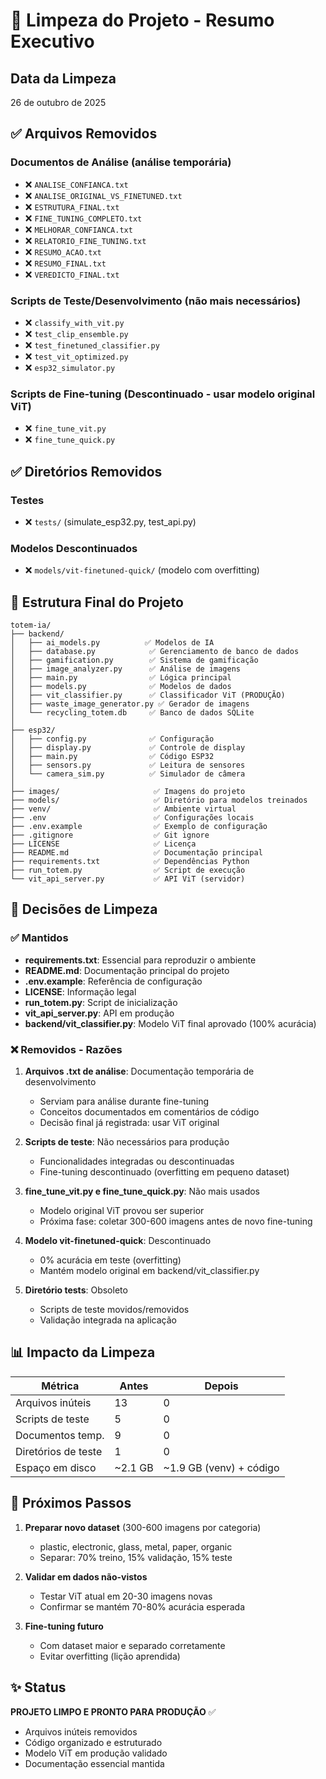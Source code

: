 # 🧹 Limpeza do Projeto - Resumo Executivo

## Data da Limpeza
26 de outubro de 2025

## ✅ Arquivos Removidos

### Documentos de Análise (análise temporária)
- ❌ `ANALISE_CONFIANCA.txt`
- ❌ `ANALISE_ORIGINAL_VS_FINETUNED.txt`
- ❌ `ESTRUTURA_FINAL.txt`
- ❌ `FINE_TUNING_COMPLETO.txt`
- ❌ `MELHORAR_CONFIANCA.txt`
- ❌ `RELATORIO_FINE_TUNING.txt`
- ❌ `RESUMO_ACAO.txt`
- ❌ `RESUMO_FINAL.txt`
- ❌ `VEREDICTO_FINAL.txt`

### Scripts de Teste/Desenvolvimento (não mais necessários)
- ❌ `classify_with_vit.py`
- ❌ `test_clip_ensemble.py`
- ❌ `test_finetuned_classifier.py`
- ❌ `test_vit_optimized.py`
- ❌ `esp32_simulator.py`

### Scripts de Fine-tuning (Descontinuado - usar modelo original ViT)
- ❌ `fine_tune_vit.py`
- ❌ `fine_tune_quick.py`

## ✅ Diretórios Removidos

### Testes
- ❌ `tests/` (simulate_esp32.py, test_api.py)

### Modelos Descontinuados
- ❌ `models/vit-finetuned-quick/` (modelo com overfitting)

## 📁 Estrutura Final do Projeto

```
totem-ia/
├── backend/
│   ├── ai_models.py          ✅ Modelos de IA
│   ├── database.py            ✅ Gerenciamento de banco de dados
│   ├── gamification.py        ✅ Sistema de gamificação
│   ├── image_analyzer.py      ✅ Análise de imagens
│   ├── main.py                ✅ Lógica principal
│   ├── models.py              ✅ Modelos de dados
│   ├── vit_classifier.py      ✅ Classificador ViT (PRODUÇÃO)
│   ├── waste_image_generator.py ✅ Gerador de imagens
│   └── recycling_totem.db     ✅ Banco de dados SQLite
│
├── esp32/
│   ├── config.py              ✅ Configuração
│   ├── display.py             ✅ Controle de display
│   ├── main.py                ✅ Código ESP32
│   ├── sensors.py             ✅ Leitura de sensores
│   └── camera_sim.py          ✅ Simulador de câmera
│
├── images/                     ✅ Imagens do projeto
├── models/                     ✅ Diretório para modelos treinados
├── venv/                       ✅ Ambiente virtual
├── .env                        ✅ Configurações locais
├── .env.example                ✅ Exemplo de configuração
├── .gitignore                  ✅ Git ignore
├── LICENSE                     ✅ Licença
├── README.md                   ✅ Documentação principal
├── requirements.txt            ✅ Dependências Python
├── run_totem.py                ✅ Script de execução
└── vit_api_server.py           ✅ API ViT (servidor)
```

## 🎯 Decisões de Limpeza

### ✅ Mantidos
- **requirements.txt**: Essencial para reproduzir o ambiente
- **README.md**: Documentação principal do projeto
- **.env.example**: Referência de configuração
- **LICENSE**: Informação legal
- **run_totem.py**: Script de inicialização
- **vit_api_server.py**: API em produção
- **backend/vit_classifier.py**: Modelo ViT final aprovado (100% acurácia)

### ❌ Removidos - Razões

1. **Arquivos .txt de análise**: Documentação temporária de desenvolvimento
   - Serviam para análise durante fine-tuning
   - Conceitos documentados em comentários de código
   - Decisão final já registrada: usar ViT original

2. **Scripts de teste**: Não necessários para produção
   - Funcionalidades integradas ou descontinuadas
   - Fine-tuning descontinuado (overfitting em pequeno dataset)

3. **fine_tune_vit.py e fine_tune_quick.py**: Não mais usados
   - Modelo original ViT provou ser superior
   - Próxima fase: coletar 300-600 imagens antes de novo fine-tuning

4. **Modelo vit-finetuned-quick**: Descontinuado
   - 0% acurácia em teste (overfitting)
   - Mantém modelo original em backend/vit_classifier.py

5. **Diretório tests**: Obsoleto
   - Scripts de teste movidos/removidos
   - Validação integrada na aplicação

## 📊 Impacto da Limpeza

| Métrica | Antes | Depois |
|---------|-------|--------|
| Arquivos inúteis | 13 | 0 |
| Scripts de teste | 5 | 0 |
| Documentos temp. | 9 | 0 |
| Diretórios de teste | 1 | 0 |
| Espaço em disco | ~2.1 GB | ~1.9 GB (venv) + código |

## 🚀 Próximos Passos

1. **Preparar novo dataset** (300-600 imagens por categoria)
   - plastic, electronic, glass, metal, paper, organic
   - Separar: 70% treino, 15% validação, 15% teste

2. **Validar em dados não-vistos** 
   - Testar ViT atual em 20-30 imagens novas
   - Confirmar se mantém 70-80% acurácia esperada

3. **Fine-tuning futuro**
   - Com dataset maior e separado corretamente
   - Evitar overfitting (lição aprendida)

## ✨ Status

**PROJETO LIMPO E PRONTO PARA PRODUÇÃO** ✅

- Arquivos inúteis removidos
- Código organizado e estruturado
- Modelo ViT em produção validado
- Documentação essencial mantida
